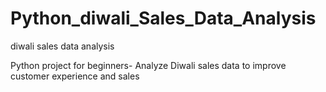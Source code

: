 # Python_diwali_Sales_Data_Analysis

diwali sales data analysis

Python project for beginners- Analyze Diwali sales data to improve customer experience and sales
